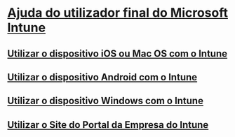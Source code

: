 # [Ajuda do utilizador final do Microsoft Intune]()
## [Utilizar o dispositivo iOS ou Mac OS com o Intune](using-your-ios-or-mac-os-x-device-with-intune.md)
## [Utilizar o dispositivo Android com o Intune](using-your-android-device-with-intune.md)
## [Utilizar o dispositivo Windows com o Intune](using-your-windows-device-with-intune.md)
## [Utilizar o Site do Portal da Empresa do Intune](using-the-intune-company-portal-website.md)


<!--HONumber=May16_HO2-->


